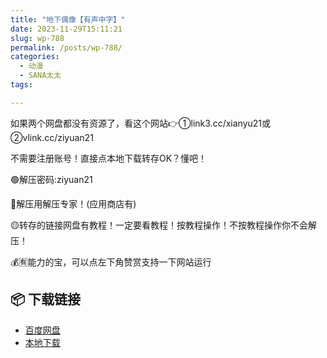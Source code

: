 ```yaml
---
title: "地下偶像【有声中字】"
date: 2023-11-29T15:11:21
slug: wp-788
permalink: /posts/wp-788/
categories:
  - 动漫
  - SANA太太
tags:

---
```


如果两个网盘都没有资源了，看这个网站👉①link3.cc/xianyu21或②vlink.cc/ziyuan21

不需要注册账号！直接点本地下载转存OK？懂吧！

🟢解压密码:ziyuan21

🔵解压用解压专家！(应用商店有)

🟡转存的链接网盘有教程！一定要看教程！按教程操作！不按教程操作你不会解压！

💰🈶能力的宝，可以点左下角赞赏支持一下网站运行

## 📦 下载链接
- [百度网盘](https://blziyuan21.com/pay-download/788?key=82e9a64735&down_id=0)
- [本地下载](https://blziyuan21.com/pay-download/788?key=82e9a64735&down_id=1)

